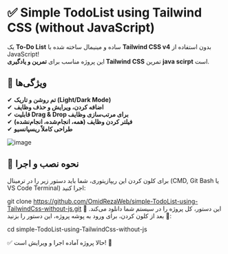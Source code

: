 # ✅ Simple TodoList using Tailwind CSS (without JavaScript)
یک **To-Do List** ساده و مینیمال ساخته شده با **Tailwind CSS v4** بدون استفاده از JavaScript!  
این پروژه مناسب برای **تمرین و یادگیری Tailwind CSS**  تمرین **java scirpt** است.

## 🎨 ویژگی‌ها  
✔ **تم روشن و تاریک (Light/Dark Mode)**  
✔ **اضافه کردن، ویرایش و حذف وظایف**  
✔ **قابلیت Drag & Drop برای مرتب‌سازی وظایف**  
✔ **فیلتر کردن وظایف (همه، انجام‌شده، انجام‌نشده)**  
✔ **طراحی کاملاً ریسپانسیو**  

![image](https://github.com/user-attachments/assets/3b793005-8956-411a-8902-ed2bbd6850f7)


## 🚀 نحوه نصب و اجرا 
برای کلون کردن این ریپازیتوری، شما باید دستور زیر را در ترمینال (CMD, Git Bash یا VS Code Terminal) اجرا کنید:


git clone https://github.com/OmidRezaWeb/simple-TodoList-using-TailwindCss-without-js.git
🔹 این دستور، کل پروژه را در سیستم شما دانلود می‌کند.
🔹 بعد از کلون کردن، برای ورود به پوشه پروژه، این دستور را بزنید:



cd simple-TodoList-using-TailwindCss-without-js

✅ حالا پروژه آماده اجرا و ویرایش است! 🚀


